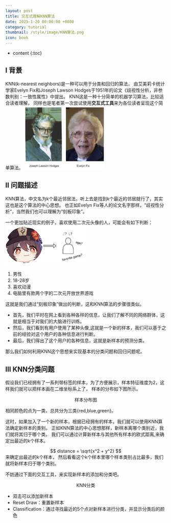 ```yaml
---
layout: post
title: 交互式理解KNN算法
date: 2025-1-20 00:00:00 +0800
category: tutorial
thumbnail: /style/image/KNN算法.png
icon: book
---
```

* content
{:toc}

## Ⅰ 背景
KNN(k-nearest neighbors)是一种可以用于分类和回归的算法，
由艾美莉卡统计学家Evelyn Fix和Joseph Lawson Hodges于1951年的论文《歧视性分析，非参数判别：一致性属性》中提出。
KNN这是一种十分简单的机器学习算法，比较适合读者理解，
同样也是笔者第一次尝试使用**交互式工具**来为各位读者呈现这个简单算法。
<img src="style/post_image/交互式理解KNN算法/统计学家.png" alt="统计学家" style="width: 50%; height: auto;">

## Ⅱ 问题描述
KNN算法，中文名为k个最近邻居法，听上去是找到k个最近的邻居就行了，其实这也是这个算法的中心思想。
也正如Evelyn Fix等人的论文名字那样，“歧视性分析”，当然我们也可以理解为“刻板印象”。


一个更加贴近现实的例子，喜欢使用二次元头像的人，可能会有如下判断：
<img src="style/post_image/交互式理解KNN算法/刻板印象.png" style="width: 50%; height: auto;">

1. 男性
2. 18-28岁
2. 喜欢动漫
3. 电脑里有款两个字的二次元开放世界游戏

这就是我们通过“刻板印象”做出的判断，这和KNN算法的步骤很类似。
* 首先，我们平时在网上看到各种各样的信息，让我们了解不同的网络群体，这就是相当于对我们的大脑进行训练。 
* 然后，我们看到有用户使用了某种头像,这就是一个新的样本，我们可以基于之前的经验对这个用户的各种信息进行判断。
* 最后，我们得出了这个用户的各种信息，这就是新样本的预测分类。

那么我们如何利用KNN这个思想来实现基本的分类问题和回归问题呢。
## Ⅲ KNN分类问题
假设我们已经拥有了一系列带标签的样本，为了方便展示，样本特征维度为2，这样我们就可以把样本画在二维坐标系上了，
样本的分布如下图所示。

<center>
<div id="sample_distribution"></div>
</center>
<center>样本分布图</center>

相同颜色的点为一类，总共分为三类{red,blue,green}。

这时，如果加入了一个新的样本，根据已经拥有的样本，我们就可以使用KNN算法确定新样本的类别。
正如KNN算法的中心思想那样，新样本离哪个类别近，我们就将其归于哪个类。
我们可以通过计算新样本与其他所有样本的欧式距离,来确定出最近的k个样本。
<center>
$$ distance = \sqrt{x^2 + y^2} $$
</center>
来确定出最近的k个样本，
然后看看这个k个样本里哪个样本类别占比最多，我们就将新样本归于哪个类别。

不妨通过下面的交互工具，来实现新样本的添加和分类吧。

<center>
<div id="kmeans_cluster"></div>
</center>
<center>KNN分类</center>

* 双击可以添加新样本
* Reset Draw：重置新样本
* Classification：通过寻找最近的5个点对新样本进行分类，并显示分类后的颜色
 

<script type="py" src="/style/post_image/交互式理解KNN算法/bokeh.py" config="/style/pyscript/pyscript.json"></script>